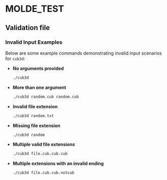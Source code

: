 # MOLDE_TEST

## Validation file

### Invalid Input Examples

Below are some example commands demonstrating invalid input scenarios for `cub3d`:

- **No arguments provided**
    ```sh
    ./cub3d
    ```

- **More than one argument**
    ```sh
    ./cub3d random.cub random.cub
    ```

- **Invalid file extension**
    ```sh
    ./cub3d random.txt
    ```

- **Missing file extension**
    ```sh
    ./cub3d random
    ```

- **Multiple valid file extensions**
    ```sh
    ./cub3d file.cub.cub.cub
    ```

- **Multiple extensions with an invalid ending**
    ```sh
    ./cub3d file.cub.cub.notcub
    ```
